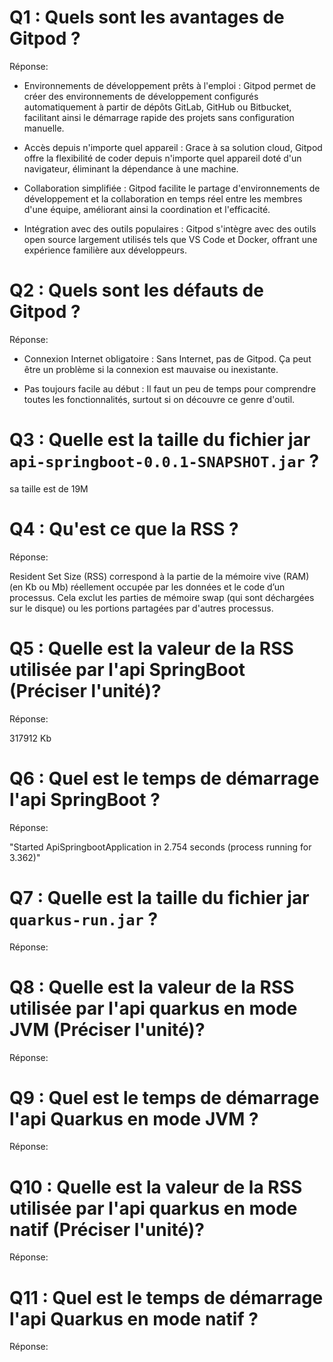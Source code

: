 # Q1 : Quels sont  les avantages de Gitpod ?
Réponse:

- Environnements de développement prêts à l'emploi : Gitpod permet de créer des environnements de développement configurés automatiquement à partir de dépôts GitLab, GitHub ou Bitbucket, facilitant ainsi le démarrage rapide des projets sans configuration manuelle. 

- Accès depuis n'importe quel appareil : Grace à sa solution cloud, Gitpod offre la flexibilité de coder depuis n'importe quel appareil doté d'un navigateur, éliminant la dépendance à une machine. 

- Collaboration simplifiée : Gitpod facilite le partage d'environnements de développement et la collaboration en temps réel entre les membres d'une équipe, améliorant ainsi la coordination et l'efficacité. 

- Intégration avec des outils populaires : Gitpod s'intègre avec des outils open source largement utilisés tels que VS Code et Docker, offrant une expérience familière aux développeurs. 

# Q2 : Quels sont les défauts de Gitpod ?
Réponse:

- Connexion Internet obligatoire : Sans Internet, pas de Gitpod. Ça peut être un problème si la connexion est mauvaise ou inexistante.

- Pas toujours facile au début : Il faut un peu de temps pour comprendre toutes les fonctionnalités, surtout si on découvre ce genre d'outil.

# Q3 : Quelle est la taille du fichier jar `api-springboot-0.0.1-SNAPSHOT.jar` ?

sa taille est de 19M

# Q4 : Qu'est ce que la RSS ?
Réponse:

Resident Set Size (RSS) correspond à la partie de la mémoire vive (RAM) (en Kb ou Mb) réellement occupée par les données et le code d’un processus. Cela exclut les parties de mémoire swap (qui sont déchargées sur le disque) ou les portions partagées par d'autres processus.

# Q5 : Quelle est la valeur de la RSS utilisée par l'api SpringBoot (Préciser l'unité)?
Réponse:

317912 Kb

# Q6 : Quel est le temps de démarrage l'api SpringBoot ?
Réponse:

"Started ApiSpringbootApplication in 2.754 seconds (process running for 3.362)"

# Q7 : Quelle est la taille du fichier jar `quarkus-run.jar` ?
Réponse:

# Q8 : Quelle est la valeur de la RSS utilisée par l'api quarkus en mode JVM (Préciser l'unité)?
Réponse:

# Q9 : Quel est le temps de démarrage l'api Quarkus en mode JVM ?
Réponse:

# Q10 : Quelle est la valeur de la RSS utilisée par l'api quarkus en mode natif (Préciser l'unité)?
Réponse:

# Q11 : Quel est le temps de démarrage l'api Quarkus en mode natif ?
Réponse: